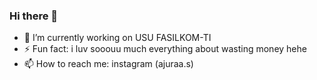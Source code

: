 ### Hi there 👋

- 🔭 I’m currently working on USU FASILKOM-TI
- ⚡ Fun fact: i luv sooouu much everything about wasting money hehe
- 📫 How to reach me: instagram (ajuraa.s)
<!--
**azurasevinaputri/azurasevinaputri** is a ✨ _special_ ✨ repository because its `README.md` (this file) appears on your GitHub profile.

Here are some ideas to get you started:

- 🔭 I’m currently working on USU FASILKOM-TI 
- 🌱 I’m currently learning ...
- 👯 I’m looking to collaborate on ...
- 🤔 I’m looking for help with ...
- 💬 Ask me about 
- 📫 How to reach me: instagram (ajuraa.s)
- 😄 Pronouns: ...
- ⚡ Fun fact: i luv sooouu much everything about wasting money hehe
-->
